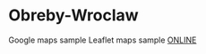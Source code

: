 # Obreby-Wroclaw
Google maps sample
Leaflet maps sample
[ONLINE](https://michalwr88.github.io/Obreby-Wroclaw/app)
